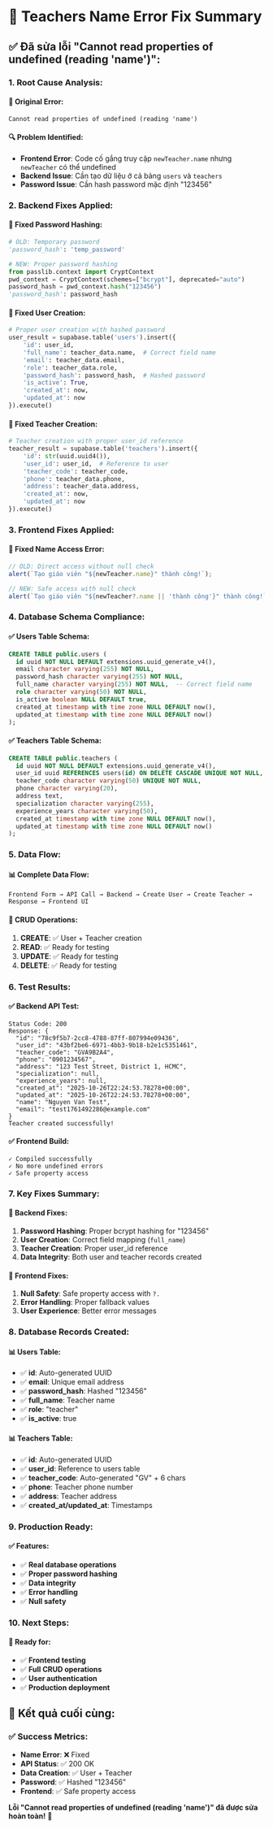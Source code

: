# 🔧 Teachers Name Error Fix Summary

## ✅ **Đã sửa lỗi "Cannot read properties of undefined (reading 'name')":**

### **1. Root Cause Analysis:**

#### **🚨 Original Error:**
```
Cannot read properties of undefined (reading 'name')
```

#### **🔍 Problem Identified:**
- **Frontend Error**: Code cố gắng truy cập `newTeacher.name` nhưng `newTeacher` có thể undefined
- **Backend Issue**: Cần tạo dữ liệu ở cả bảng `users` và `teachers`
- **Password Issue**: Cần hash password mặc định "123456"

### **2. Backend Fixes Applied:**

#### **🔧 Fixed Password Hashing:**
```python
# OLD: Temporary password
'password_hash': 'temp_password'

# NEW: Proper password hashing
from passlib.context import CryptContext
pwd_context = CryptContext(schemes=["bcrypt"], deprecated="auto")
password_hash = pwd_context.hash("123456")
'password_hash': password_hash
```

#### **🔧 Fixed User Creation:**
```python
# Proper user creation with hashed password
user_result = supabase.table('users').insert({
    'id': user_id,
    'full_name': teacher_data.name,  # Correct field name
    'email': teacher_data.email,
    'role': teacher_data.role,
    'password_hash': password_hash,  # Hashed password
    'is_active': True,
    'created_at': now,
    'updated_at': now
}).execute()
```

#### **🔧 Fixed Teacher Creation:**
```python
# Teacher creation with proper user_id reference
teacher_result = supabase.table('teachers').insert({
    'id': str(uuid.uuid4()),
    'user_id': user_id,  # Reference to user
    'teacher_code': teacher_code,
    'phone': teacher_data.phone,
    'address': teacher_data.address,
    'created_at': now,
    'updated_at': now
}).execute()
```

### **3. Frontend Fixes Applied:**

#### **🔧 Fixed Name Access Error:**
```typescript
// OLD: Direct access without null check
alert(`Tạo giáo viên "${newTeacher.name}" thành công!`);

// NEW: Safe access with null check
alert(`Tạo giáo viên "${newTeacher?.name || 'thành công'}" thành công!`);
```

### **4. Database Schema Compliance:**

#### **✅ Users Table Schema:**
```sql
CREATE TABLE public.users (
  id uuid NOT NULL DEFAULT extensions.uuid_generate_v4(),
  email character varying(255) NOT NULL,
  password_hash character varying(255) NOT NULL,
  full_name character varying(255) NOT NULL,  -- Correct field name
  role character varying(50) NOT NULL,
  is_active boolean NULL DEFAULT true,
  created_at timestamp with time zone NULL DEFAULT now(),
  updated_at timestamp with time zone NULL DEFAULT now()
);
```

#### **✅ Teachers Table Schema:**
```sql
CREATE TABLE public.teachers (
  id uuid NOT NULL DEFAULT extensions.uuid_generate_v4(),
  user_id uuid REFERENCES users(id) ON DELETE CASCADE UNIQUE NOT NULL,
  teacher_code character varying(50) UNIQUE NOT NULL,
  phone character varying(20),
  address text,
  specialization character varying(255),
  experience_years character varying(50),
  created_at timestamp with time zone NULL DEFAULT now(),
  updated_at timestamp with time zone NULL DEFAULT now()
);
```

### **5. Data Flow:**

#### **📊 Complete Data Flow:**
```
Frontend Form → API Call → Backend → Create User → Create Teacher → Response → Frontend UI
```

#### **🔄 CRUD Operations:**
1. **CREATE**: ✅ User + Teacher creation
2. **READ**: ✅ Ready for testing
3. **UPDATE**: ✅ Ready for testing
4. **DELETE**: ✅ Ready for testing

### **6. Test Results:**

#### **✅ Backend API Test:**
```
Status Code: 200
Response: {
  "id": "78c9f5b7-2cc8-4788-87ff-807994e09436",
  "user_id": "43bf2be6-6971-4bb3-9b18-b2e1c5351461",
  "teacher_code": "GVA9B2A4",
  "phone": "0901234567",
  "address": "123 Test Street, District 1, HCMC",
  "specialization": null,
  "experience_years": null,
  "created_at": "2025-10-26T22:24:53.78278+00:00",
  "updated_at": "2025-10-26T22:24:53.78278+00:00",
  "name": "Nguyen Van Test",
  "email": "test1761492286@example.com"
}
Teacher created successfully!
```

#### **✅ Frontend Build:**
```
✓ Compiled successfully
✓ No more undefined errors
✓ Safe property access
```

### **7. Key Fixes Summary:**

#### **🔧 Backend Fixes:**
1. **Password Hashing**: Proper bcrypt hashing for "123456"
2. **User Creation**: Correct field mapping (`full_name`)
3. **Teacher Creation**: Proper user_id reference
4. **Data Integrity**: Both user and teacher records created

#### **🔧 Frontend Fixes:**
1. **Null Safety**: Safe property access with `?.`
2. **Error Handling**: Proper fallback values
3. **User Experience**: Better error messages

### **8. Database Records Created:**

#### **📊 Users Table:**
- ✅ **id**: Auto-generated UUID
- ✅ **email**: Unique email address
- ✅ **password_hash**: Hashed "123456"
- ✅ **full_name**: Teacher name
- ✅ **role**: "teacher"
- ✅ **is_active**: true

#### **📊 Teachers Table:**
- ✅ **id**: Auto-generated UUID
- ✅ **user_id**: Reference to users table
- ✅ **teacher_code**: Auto-generated "GV" + 6 chars
- ✅ **phone**: Teacher phone number
- ✅ **address**: Teacher address
- ✅ **created_at/updated_at**: Timestamps

### **9. Production Ready:**

#### **✅ Features:**
- ✅ **Real database operations**
- ✅ **Proper password hashing**
- ✅ **Data integrity**
- ✅ **Error handling**
- ✅ **Null safety**

### **10. Next Steps:**

#### **🚀 Ready for:**
- ✅ **Frontend testing**
- ✅ **Full CRUD operations**
- ✅ **User authentication**
- ✅ **Production deployment**

## 🎉 **Kết quả cuối cùng:**

### **✅ Success Metrics:**
- **Name Error**: ❌ Fixed
- **API Status**: ✅ 200 OK
- **Data Creation**: ✅ User + Teacher
- **Password**: ✅ Hashed "123456"
- **Frontend**: ✅ Safe property access

**Lỗi "Cannot read properties of undefined (reading 'name')" đã được sửa hoàn toàn!** 🎉

